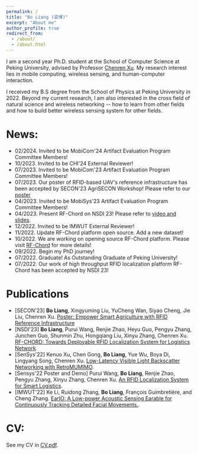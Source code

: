 ```yaml
---
permalink: /
title: "Bo Liang (梁博)"
excerpt: "About me"
author_profile: true
redirect_from: 
  - /about/
  - /about.html
---
```


I am a second year Ph.D. student at the School of Computer Science at Peking University, advised by Professor [Chenren Xu](https://soar.group/chenren/). My research interest lies in mobile computing, wireless sensing, and human-computer interaction.

I received my B.S degree from the School of Physics at Peking University in 2022. Beyond my current research, I am also interested in the cross field of natural science and wireless networking -- how to learn from other fields and how to build better wireless sensing system for other fields.

News:
=====

- 02/2024. Invited to be MobiCom'24 Artifact Evaluation Program Committee Members!
- 10/2023. Invited to be CHI'24 External Reviewer!
- 07/2023. Invited to be MobiCom'23 Artifact Evaluation Program Committee Members!
- 07/2023. Our poster of RFID-based UAV's reference infrastructure has been accepted by SECON'23 AgriSECON Workshop! Please refer to our [poster](https://ieeexplore.ieee.org/abstract/document/10287453)
- 04/2023. Invited to be MobiSys'23 Artifact Evaluation Program Committee Members!
- 04/2023. Present RF-Chord on NSDI 23! Please refer to [video and slides](https://www.usenix.org/conference/nsdi23/presentation/liang-bo).
- 12/2022. Invited to be IMWUT External Reviewer!
- 11/2022. Update RF-Chord platform open source. Add a new dataset!
- 10/2022. We are working on opening source RF-Chord platform. Please visit [RF-Chord](https://soar.group/projects/rfid/rfchord/) for more details!
- 09/2022. Begin my PhD journey!
- 07/2022. Graduate! As Outstanding Graduate of Peking University!
- 07/2022. Our work of high throughput RFID localization platform RF-Chord has been accepted by NSDI 23!


Publications
======
- \[SECON'23] **Bo Liang**, Xingyuming Liu, YuCheng Wan, Siyao Cheng, Jie Liu, Chenren Xu. [Poster: Empower Smart Agriculture with RFID Reference Infrastructure](https://ieeexplore.ieee.org/abstract/document/10287453)
- \[NSDI'23\] **Bo Liang**, Purui Wang, Renjie Zhao, Heyu Guo, Pengyu Zhang, Junchen Guo, Shunmin Zhu, Hongqiang Liu, Xinyu Zhang, Chenren Xu. [RF-CHORD: Towards Deployable RFID Localization System for Logistics Network](https://www.usenix.org/conference/nsdi23/presentation/liang-bo).
- \[SenSys'22\] Kenuo Xu, Chen Gong, **Bo Liang**, Yue Wu, Boya Di, Lingyang Song, Chenren Xu. [Low-Latency Visible Light Backscatter Networking with RetroMUMIMO](https://doi.org/10.1145/3560905.3568507).
- \[Sensys'22 Poster and Demo\] Purui Wang, **Bo Liang**, Renjie Zhao, Pengyu Zhang, Xinyu Zhang, Chenren Xu. [An RFID Localization System for Smart Logistics](https://doi.org/10.1145/3560905.3568078).
- \[IMWUT'22\] Ke Li, Ruidong Zhang, **Bo Liang**, François Guimbretière, and Cheng Zhang. [EarIO: A Low-power Acoustic Sensing Earable for Continuously Tracking Detailed Facial Movements.](https://dl.acm.org/doi/10.1145/3534621).


CV:
======
See my CV in [CV.pdf](https://galaxywalk.github.io/files/cv.pdf).
